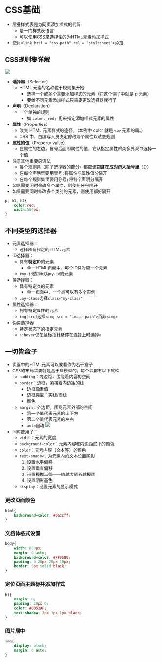 # CSS基础
- 层叠样式表是为网页添加样式的代码
	- 是一门样式表语言
	- 可以使用CSS来选择性的为HTML元素添加样式
- 使用`<link href = "css-path" rel = "stylesheet">`添加

## CSS规则集详解
![](https://jiunian-pic-1310185536.cos.ap-nanjing.myqcloud.com/picgo%2F20220906124049.png)
- **选择器**（Selector）
	- HTML 元素的名称位于规则集开始
		- 选择一个或多个需要添加样式的元素（在这个例子中就是 p 元素）
		- 要给不同元素添加样式只需要更改选择器就行了
- **声明**（Declaration）
	- 一个单独的规则
		- 如 `color: red; `用来指定添加样式元素的属性
- **属性**（Properties）
	- 改变 HTML 元素样式的途径。（本例中 color 就是 `<p>` 元素的属。）
	- CSS 中，由编写人员决定修改哪个属性以改变规则
- **属性的值**（Property value）
	- 在属性的右边，冒号后面即属性的值，它从指定属性的众多外观中选择一个值
- 注意其他重要的语法
	- 每个规则集（除了选择器的部分）都应该**包含在成对的大括号里**（{}）
	- 在每个声明里要用冒号`:`将属性与属性值分隔开
	- 在每个规则集里要用分号`;`将各个声明分隔开
- 如果需要同时修改多个属性，则使用分号隔开
- 如果需要同时修改多个类别的元素，则使用都好隔开
```css
p, h1, h2{
	color:red;
	width:500px;
}
```

## 不同类型的选择器
- 元素选择器：
	- 选择所有指定的HTML元素
- ID选择器：
	- 具有**特定ID**的元素
		- 单一HTML页面中，每个ID只对应一个元素
	- `#my-id`选择id为`my-id`的元素
- 类选择器：
	- 具有特定类的元素
		- 单一页面中，一个类可以有多个实例
	- `.my-class`选择`class="my-class"`
- 属性选择器：
	- 拥有特定属性的元素
	- `img[src]`选择`<img src = "image-path">`而非`<img>`
- 伪类选择器
	- 特定状态下的指定元素
	- `a:hover`仅在鼠标指针悬停在连接上时选择`a`

## 一切皆盒子
- 页面中的HTML元素可以被看作为若干盒子
- CSS的布局主要就是基于盒模型的，每个块都有以下属性
	- `padding`：内边距，围绕着内容的空间
	- `border`：边框，紧接着内边距的线
		- 边框像素值
		- 边框类型：实线/虚线
		- 颜色
	- `margin`：外边距，围绕元素外部的空间
		- 第一个值代表元素的上下方
		- 第二个值代表元素的左右
		- `auto`自动
![](https://jiunian-pic-1310185536.cos.ap-nanjing.myqcloud.com/picgo%2F20220906193115.png)
- 同时使用了：
	- `width`：元素的宽度
	- `background-color`：元素内容和内边距底下的颜色
	- `color`：元素内容（文本等）的颜色
	- `text-shadow`：为元素内的文本设置阴影
		1. 设置水平偏移
		2. 设置垂直偏移
		3. 设置模糊半径——值越大阴影越模糊
		4. 设置阴影基色
	- `display`：设置元素的显示模式

### 更改页面颜色
```css
html{
	background-color: #66ccff;
}
```
### 文档体格式设置
```css
body{
	width: 600px;
	margin: 0 auto;
	background-color: #FF9500;
	padding: 0 20px 20px 20px;
	border: 5px solid black;
}
```
### 定位页面主题标并添加样式
```css
h1{
	margin: 0;
	padding: 20px 0;
	color: #00539F;
	text-shadow: 3px 3px 1px black;
}
```
### 图片居中
```css
img{
	display: block;
	margin: 0 auto;
}
```
